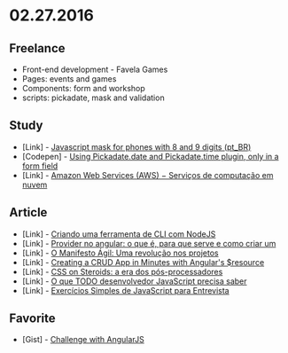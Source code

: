 # 02.27.2016

## Freelance

 - Front-end development - Favela Games
  - Pages: events and games
  - Components: form and workshop
  - scripts: pickadate, mask and validation

## Study

- \[Link\] - [Javascript mask for phones with 8 and 9 digits (pt_BR)](http://www.igorescobar.com/blog/2012/07/29/mascara-javascript-para-os-novos-telefones-de-sao-paulo/comment-page-1/) 
- \[Codepen\] - [Using Pickadate.date and Pickadate.time plugin, only in a form field](http://codepen.io/hemersonvianna/pen/vGYpxg)
- \[Link\] - [Amazon Web Services (AWS) − Serviços de computação em nuvem](http://aws.amazon.com/pt/)
  
## Article

- \[Link\] - [Criando uma ferramenta de CLI com NodeJS](http://blog.da2k.com.br/2015/03/20/criando-uma-ferramenta-de-cli-com-nodejs/)
- \[Link\] - [Provider no angular: o que é, para que serve e como criar um](http://jotateles.com.br/javascript/2016/02/21/provider-angularjs.html)
- \[Link\] - [O Manifesto Ágil: Uma revolução nos projetos](http://www.mindmaster.com.br/manifesto-agil/)
- \[Link\] - [Creating a CRUD App in Minutes with Angular's $resource](http://www.sitepoint.com/creating-crud-app-minutes-angulars-resource/)
- \[Link\] - [CSS on Steroids: a era dos pós-processadores](http://jcemer.com/css-on-steroids-a-era-dos-pos-processadores.html)
- \[Link\] - [O que TODO desenvolvedor JavaScript precisa saber](https://medium.com/@matheusml/o-que-todo-desenvolvedor-javascript-precisa-saber-2cc33daedb86#.vdn7qzxwf)
- \[Link\] - [Exercícios Simples de JavaScript para Entrevista](http://tableless.com.br/exercicios-simples-de-javascript-para-entrevista/)
 
## Favorite

- \[Gist\] - [Challenge with AngularJS](https://gist.github.com/nicholasess/93d6ff9cfa73af5bc030)
 
 
